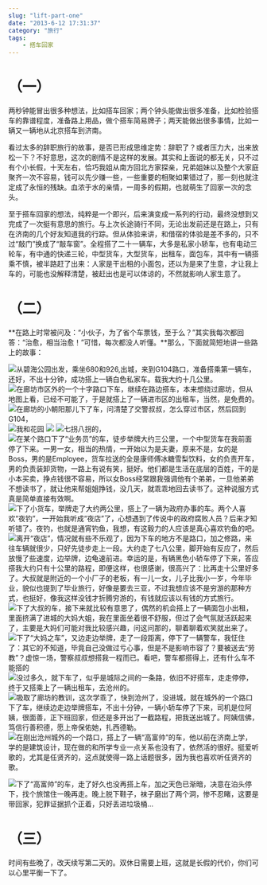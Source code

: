```yaml
---
slug: "lift-part-one"
date: "2013-6-12 17:31:37"
category: "旅行"
tags:
    - 搭车回家
---
```

[](#（一） "（一）")（一）
=================

两秒钟能冒出很多种想法，比如搭车回家；两个钟头能做出很多准备，比如检验搭车的靠谱程度，准备路上用品，做个搭车简易牌子；两天能做出很多事情，比如一辆又一辆地从北京搭车到济南。

看过太多的辞职旅行的故事，是否已形成思维定势：辞职了？或者压力大，出来放松一下？不好意思，这次的剧情不是这样的发展。其实和上面说的都无关，只不过有个小长假，十天左右，恰巧我姐从南方回北方家探亲，兄弟姐妹以及整个大家庭聚齐一次不容易，钱可以先少赚一些，一些重要的相聚如果错过了，那一刻也就注定成了永恒的残缺。血浓于水的亲情，一周多的假期，也就萌生了回家一次的念头。

至于搭车回家的想法，纯粹是一个即兴，后来演变成一系列的行动，最终没想到又完成了一次挺有意思的旅行。与上次长途骑行不同，无论出发前还是在路上，只有在济南的几个好友知道我的行踪。但从体验来讲，和借宿的体验是差不多的，只不过“敲门”换成了“敲车窗”。全程搭了二十一辆车，大多是私家小轿车，也有电动三轮车，有中通的快递三轮，中型货车，大型货车，出租车，面包车，其中有一辆搭乘不慎，被半路赶了出来：人家是干出租的小面包，还以为是来了生意，才让我上车的，可能也没解释清楚，被赶出也是可以体谅的，不然就影响人家生意了。

[](#（二） "（二）")（二）
=================

**在路上时常被问及：“小伙子，为了省个车票钱，至于么？”其实我每次都回答：“治愈，相当治愈！”可惜，每次都没人听懂。**那么，下面就简短地讲一些路上的故事：

![](http://7xo6wq.com1.z0.glb.clouddn.com/static/images/lift_1.jpg "从碧海公园出发，乘坐680和926,出城，来到G104路口，准备搭乘第一辆车，还好，不出十分钟，成功搭上一辆白色私家车。载我大约十几公里。") ![](http://7xo6wq.com1.z0.glb.clouddn.com/static/images/lift_2.jpg "在廊坊市区外的一个十字路口下车，继续在路边搭车，本来想绕过廊坊，但从地图上看，已经不可能了，于是就搭上了一辆进市区的出租车，当然，是免费的。") ![](http://7xo6wq.com1.z0.glb.clouddn.com/static/images/lift_3.jpg "在廊坊的小朝阳那儿下了车，问清楚了交警叔叔，怎么穿过市区，然后回到G104，") ![](http://7xo6wq.com1.z0.glb.clouddn.com/static/images/lift_4.jpg "我和花园") ![](http://7xo6wq.com1.z0.glb.clouddn.com/static/images/lift_5.jpg) ![](http://7xo6wq.com1.z0.glb.clouddn.com/static/images/lift_6.jpg "七拐八拐的，") ![](http://7xo6wq.com1.z0.glb.clouddn.com/static/images/lift_7.jpg "在某个路口下了“业务员”的车，徒步举牌大约三公里，一个中型货车在我前面停了下来。一男一女，相当的热情，一开始以为是夫妻，原来不是，女的是Boss，男的是Employee，货车拉送的全是康师傅冰糖雪梨饮料，女的负责开车，男的负责装卸货物，一路上有说有笑，挺好。他们都是生活在底层的百姓，干的是小本买卖，挣点钱很不容易，所以女Boss经常跟我强调他有个弟弟，一旦他弟弟不想读书了，就让他来帮姐姐挣钱，没几天，就乖乖地回去读书了。这种说服方式真是简单直接有效啊。") ![](http://7xo6wq.com1.z0.glb.clouddn.com/static/images/lift_8.jpg "下了小货车，举牌走了大约两公里，搭上了一辆为政府办事的车。两个人喜欢“夜钓”，一开始我听成“夜店”了，心想遇到了传说中的政府腐败人员？后来才知听错了。夜钓，也就是通宵钓鱼，我想，有这毅力的人应该是真心喜欢钓鱼的吧。") ![](http://7xo6wq.com1.z0.glb.clouddn.com/static/images/lift_9.jpg "离开“夜店”，情况就有些不乐观了，因为下车的地方不是路口，加之修路，来往车辆就很少，只好先徒步走上一段。大约走了七八公里，脚开始有反应了，然后放慢了些速度，边举牌，边龟速前进。幸运的是，有辆黑色小轿车停了下来，答应搭我大约只有十公里的路程，即便这样，也很感谢，很高兴了：比再走十公里好多了。大叔就是附近的一个小厂子的老板，有一儿一女，儿子比我小一岁，今年毕业，貌似也提到了毕业旅行，好像是要去三亚，不过我想应该不是穷游的那种方式，也挺好，像我这样没钱才折腾穷游的，有钱就应该以有钱的方式旅行。") ![](http://7xo6wq.com1.z0.glb.clouddn.com/static/images/lift_10.jpg "下了大叔的车，接下来就比较有意思了，偶然的机会搭上了一辆面包小出租，里面挤满了进城的大妈大姐，我在里面坐着很不舒服，但过了会气氛就活跃起来了，主要是大妈们可能对我比较感兴趣，问这问那的，聊着聊着欢笑就出来了。") ![](http://7xo6wq.com1.z0.glb.clouddn.com/static/images/lift_11.jpg "下了“大妈之车”，又边走边举牌，走了一段距离，停下了一辆警车，我怔住了：其它的不知道，毕竟自己没做过亏心事，但是不是影响市容了？要被送去“劳教”？虚惊一场，警察叔叔想搭我一程而已。看吧，警车都搭得上，还有什么车不能搭的") ![](http://7xo6wq.com1.z0.glb.clouddn.com/static/images/lift_12.jpg "没过多久，就下车了，似乎是城际之间的一条路，依旧不好搭车，走走停停，终于又搭乘上了一辆出租车，去沧州的。") ![](http://7xo6wq.com1.z0.glb.clouddn.com/static/images/lift_13.jpg "吸取了廊坊的教训，这次学乖了，快到沧州了，没进城，就在城外的一个路口下了车，继续边走边举牌搭车，不出十分钟，一辆小轿车停了下来，司机是位阿姨，很面善，正下班回家，但还是多开出了一截路程，把我送出城了。阿姨信佛，笃信行善积德，愿上帝保佑她，扎西德勒。") ![](http://7xo6wq.com1.z0.glb.clouddn.com/static/images/lift_14.jpg "在刚出沧州城外的一个路口，搭上了一辆“高富帅”的车，他以前在济南上学，学的是建筑设计，现在做的和所学专业一点关系也没有了，依然活的很好。挺爱听歌的，尤其是任贤齐的，这点就使得一路上话题很多，因为我也喜欢听任贤齐的歌。")

![](http://7xo6wq.com1.z0.glb.clouddn.com/static/images/lift_15.jpg "下了“高富帅”的车，走了好久也没再搭上车，加之天色已渐暗，决意在泊头停下，找个旅馆住一晚再走。晚上脱下鞋子，袜子磨出了两个洞，惨不忍睹，这要是带回家，犯罪证据抓个正着，只好丢进垃圾桶...")

[](#（三） "（三）")（三）
=================

时间有些晚了，改天续写第二天的。双休日需要上班，这就是长假的代价，你们可以心里平衡一下了。